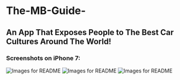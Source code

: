 # The-MB-Guide-

## An App That Exposes People to The Best Car Cultures Around The World!

### Screenshots on iPhone 7:
![Images for README](https://cloud.githubusercontent.com/assets/19420230/23243543/91aeb17a-f934-11e6-8f54-6df87082833f.jpg)
![Images for README](https://cloud.githubusercontent.com/assets/19420230/23243589/b8029da0-f934-11e6-9d2d-a2c21906db4c.jpg)
![Images for README](https://cloud.githubusercontent.com/assets/19420230/23243811/1c521f1e-f936-11e6-95c2-203e8eceb7e2.jpg)
